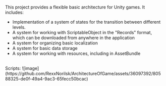 This project provides a flexible basic architecture for Unity games. It includes:

- Implementation of a system of states for the transition between different levels. 
- A system for working with ScriptableObject in the "Records" format, which can be downloaded from anywhere in the application
- A system for organizing basic localization
- A system for basic data storage
- A system for working with resources, including in AssetBundle
<br/>
Scripts:
![image](https://github.com/RexxNorilsk/ArchitectureOfGame/assets/36097392/80588325-de0f-49a4-9ac3-65fecc50bcac)


